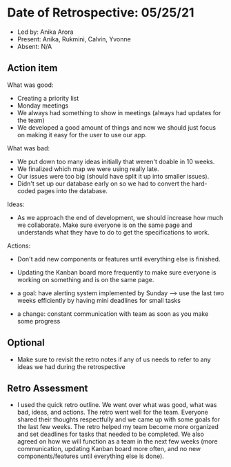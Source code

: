 # Date of Retrospective: 05/25/21

* Led by: Anika Arora
* Present: Anika, Rukmini, Calvin, Yvonne
* Absent: N/A

## Action item

What was good: 
* Creating a priority list 
* Monday meetings 
* We always had something to show in meetings (always had updates for the team) 
* We developed a good amount of things and now we should just focus on making it easy for the user to use our app. 

What was bad: 
* We put down too many ideas initially that weren't doable in 10 weeks. 
* We finalized which map we were using really late. 
* Our issues were too big (should have split it up into smaller issues). 
* Didn't set up our database early on so we had to convert the hard-coded pages into the database. 

Ideas: 
* As we approach the end of development, we should increase how much we collaborate. Make sure everyone is on the same page and understands what they have to 
    do to get the specifications to work. 

Actions:
* Don't add new components or features until everything else is finished. 
* Updating the Kanban board more frequently to make sure everyone is working on something and is on the same page. 


* a goal: have alerting system implemented by Sunday --> use the last two weeks efficiently by having mini deadlines for small tasks 
* a change: constant communication with team as soon as you make some progress 
  
## Optional

* Make sure to revisit the retro notes if any of us needs to refer to any ideas we had during the retrospective

## Retro Assessment
* I used the quick retro outline. We went over what was good, what was bad, ideas, and actions. The retro went well for the team. Everyone shared their 
    thoughts respectfully and we came up with some goals for the last few weeks. The retro helped my team become more organized and set deadlines for 
    tasks that needed to be completed. We also agreed on how we will function as a team in the next few weeks (more communication, updating Kanban board 
    more often, and no new components/features until everything else is done). 
